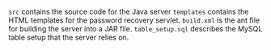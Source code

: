 `src` contains the source code for the Java server
`templates` contains the HTML templates for the password recovery servlet.
`build.xml` is the ant file for building the server into a JAR file.
`table_setup.sql` describes the MySQL table setup that the server relies on.
